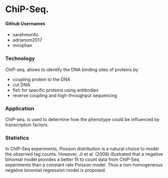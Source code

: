 # ChiP-Seq. 

#### Github Usernames
 + sarahmorillo
 + adrianom2017
 + mirophan

### Technology

ChiP-seq. allows to identify the DNA binding sites of proteins by

 + coupling protein to the DNA
 + cut DNA
 + fish for specific proteins using antibodies
 + reverse coupling and high-throughput sequencing


### Application
 
ChiP-seq. is used to determine how the phenotype could be influenced by transcription factors.

### Statistics

In ChIP-Seq experiments, Poisson distribution is a natural choice to model the observed tag counts. However, Ji et al. (2008) illustrated that a negative binomial model provides a better fit to count data from ChIP-Seq experiments than a constant rate Poisson model. Thus a non-homogeneous negative binomial regression model is proposed.
